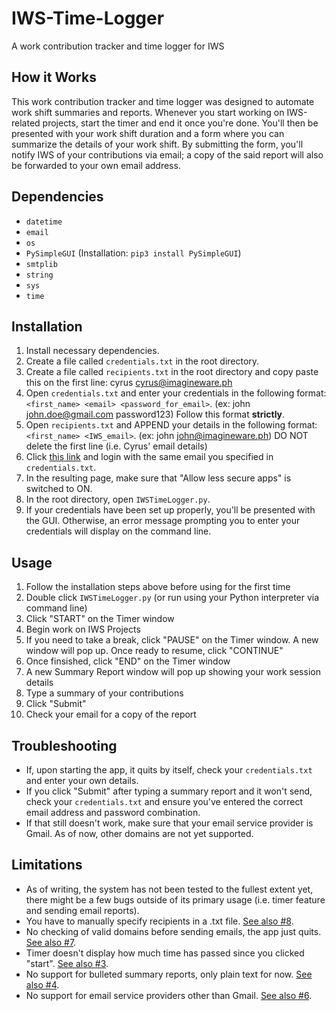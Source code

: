 # IWS-Time-Logger
A work contribution tracker and time logger for IWS

## How it Works
This work contribution tracker and time logger was designed to automate work shift summaries and reports. Whenever you start working on IWS-related projects, start the timer and end it once you're done. You'll then be presented with your work shift duration and a form where you can summarize the details of your work shift. By submitting the form, you'll notify IWS of your contributions via email; a copy of the said report will also be forwarded to your own email address.

## Dependencies
- `datetime`
- `email`
- `os`
- `PySimpleGUI` (Installation: `pip3 install PySimpleGUI`)
- `smtplib`
- `string`
- `sys`
- `time` 

## Installation
1. Install necessary dependencies.
1. Create a file called `credentials.txt` in the root directory.
1. Create a file called `recipients.txt` in the root directory and copy paste this on the first line: cyrus cyrus@imagineware.ph
1. Open `credentials.txt` and enter your credentials in the following format: `<first_name> <email> <password_for_email>`. (ex: john john.doe@gmail.com password123) Follow this format **strictly**.
2. Open `recipients.txt` and APPEND your details in the following format: `<first_name> <IWS_email>`. (ex: john john@imagineware.ph) DO NOT delete the first line (i.e. Cyrus' email details)
3. Click [this link](https://myaccount.google.com/lesssecureapps?pli=1&rapt=AEjHL4Mr32TdVzceNvqvSTxRurTYBXU6mPTBNunG75FZUbH4WUFpWpUv37D9zgyKjkyEUTk7Oqe2-BaTq9Gj_2OyNfKS6iPNCQ) and login with the same email you specified in `credentials.txt`. 
4. In the resulting page, make sure that "Allow less secure apps" is switched to ON.
5. In the root directory, open `IWSTimeLogger.py`.
6. If your credentials have been set up properly, you'll be presented with the GUI. Otherwise, an error message prompting you to enter your credentials will display on the command line.

## Usage
1. Follow the installation steps above before using for the first time
1. Double click `IWSTimeLogger.py` (or run using your Python interpreter via command line)
2. Click "START" on the Timer window
3. Begin work on IWS Projects
4. If you need to take a break, click "PAUSE" on the Timer window. A new window will pop up. Once ready to resume, click "CONTINUE"
5. Once finsished, click "END" on the Timer window
6. A new Summary Report window will pop up showing your work session details
7. Type a summary of your contributions 
8. Click "Submit"
9. Check your email for a copy of the report

## Troubleshooting
- If, upon starting the app, it quits by itself, check your `credentials.txt` and enter your own details.
- If you click "Submit" after typing a summary report and it won't send, check your `credentials.txt` and ensure you've entered the correct email address and password combination.
- If that still doesn't work, make sure that your email service provider is Gmail. As of now, other domains are not yet supported.

## Limitations
- As of writing, the system has not been tested to the fullest extent yet, there might be a few bugs outside of its primary usage (i.e. timer feature and sending email reports).
- You have to manually specify recipients in a .txt file. [See also #8](https://github.com/danielflachica/IWS-Time-Logger/issues/8).
- No checking of valid domains before sending emails, the app just quits. [See also #7](https://github.com/danielflachica/IWS-Time-Logger/issues/7).
- Timer doesn't display how much time has passed since you clicked "start". [See also #3](https://github.com/danielflachica/IWS-Time-Logger/issues/3).
- No support for bulleted summary reports, only plain text for now. [See also #4](https://github.com/danielflachica/IWS-Time-Logger/issues/4).
- No support for email service providers other than Gmail. [See also #6](https://github.com/danielflachica/IWS-Time-Logger/issues/6).
